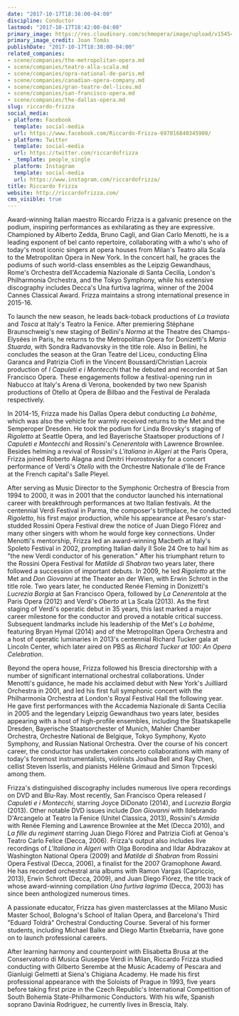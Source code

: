 ```yaml
---
date: "2017-10-17T18:38:00-04:00"
discipline: Conductor
lastmod: "2017-10-17T18:42:00-04:00"
primary_image: https://res.cloudinary.com/schmopera/image/upload/v1545409169/media/webhook-uploads/1508279511969/Riccardo%20Frizza%20%C2%A9%20Joan%20Toma%CC%81s%20-%20Fidelio%20Artist.jpg.jpg
primary_image_credit: Joan Tomás
publishDate: "2017-10-17T18:38:00-04:00"
related_companies:
- scene/companies/the-metropolitan-opera.md
- scene/companies/teatro-alla-scala.md
- scene/companies/opra-national-de-paris.md
- scene/companies/canadian-opera-company.md
- scene/companies/gran-teatre-del-liceu.md
- scene/companies/san-francisco-opera.md
- scene/companies/the-dallas-opera.md
slug: riccardo-frizza
social_media:
- platform: Facebook
  template: social-media
  url: https://www.facebook.com/Riccardo-Frizza-697816840345908/
- platform: Twitter
  template: social-media
  url: https://twitter.com/riccardofrizza
- _template: people_single
  platform: Instagram
  template: social-media
  url: https://www.instagram.com/riccardofrizza/
title: Riccardo Frizza
website: http://riccardofrizza.com/
cms_visible: true
---
```


Award-winning	Italian	maestro	Riccardo	Frizza	is	a	galvanic	presence	on	the	podium,	inspiring	 performances	as	exhilarating	as	they	are	expressive.	Championed by	Alberto	Zedda,	Bruno	Cagli,	and	Gian	 Carlo	Menotti,	he	is	a	leading	exponent	of	bel	canto repertoire,	collaborating	with	a	who's	who	of	today's	 most	iconic	singers	at	opera	houses	from	Milan's	Teatro	alla	Scala	to	the	Metropolitan	Opera	in	New	York.	 In	the	concert	hall,	he	graces	the	podiums	of	such	world-class	ensembles as	the	Leipzig	Gewandhaus,	 Rome's	Orchestra	dell'Accademia	Nazionale	di	Santa	Cecilia,	London's	Philharmonia	Orchestra,	and	the	 Tokyo	Symphony,	while	his	extensive	discography	includes	Decca's	Una	furtiva	lagrima,	winner	of	the	 2004	Cannes	Classical	Award. Frizza	maintains	a	strong	international	presence	in	2015-16.	

To	launch	the	new	season,	he	leads	back-toback productions	of	*La	traviata* and	*Tosca* at	Italy's	Teatro	la	Fenice.	After	premiering	Stéphane	 Braunschweig's	new	staging	of	Bellini's	*Norma* at	the Theatre	des	Champs-Elysées	in	Paris,	he	returns	to	 the	Metropolitan	Opera	for	Donizetti's	*Maria	Stuarda*,	with	Sondra	Radvanovsky	in	the	title	role.	Also	in	 Bellini,	he concludes	the	season	at	the	Gran	Teatre	del	Liceu,	conducting	Elina	Garanca	and	Patrizia	Ciofi	in	 the	Vincent	Boussard/Christian	Lacroix	production	of	*I	Capuleti	e	i	Montecchi* that	he	debuted	and	 recorded at	San	Francisco	Opera.	These	engagements	follow	a	festival-opening	run	in	Nabucco at	Italy's	 Arena	di	Verona,	bookended	by	two	new	Spanish	productions	of	Otello at	Ópera	de	Bilbao	and	the	Festival	 de	Peralada	respectively. 

In	2014-15,	Frizza	made	his	Dallas	Opera	debut	conducting	*La	bohème*,	which	was	also	the	vehicle	for	 warmly	received	returns	to	the	Met	and	the	Semperoper	Dresden.	He	took	the	podium	for Linda	Brovsky's	 staging	of	*Rigoletto* at	Seattle	Opera,	and	led	Bayerische	Staatsoper	productions	of	*I	Capuleti	e	Montecchi* and	Rossini's	*Cenerentola* with	Lawrence	Brownlee.	Besides	helming	a	revival	of	Rossini's	*L'italiana	in	 Algeri*	at	the Paris	Opera,	Frizza	joined Roberto	Alagna	and	Dmitri	Hvorostovsky	for a	concert	 performance	of	Verdi's	*Otello* with	the	Orchestre	Nationale	d'Ile	de	France	at	the	French	capital's	Salle	 Pleyel. 

After	serving	as	Music	Director	to	the	Symphonic	Orchestra	of Brescia	from	1994	to	2000,	it	was	in	2001	 that	the	conductor	launched	his	international	career	with	breakthrough	performances	at	two	Italian	 festivals.	At	the	centennial	Verdi	Festival	in	Parma,	the	composer's	birthplace,	he	conducted	*Rigoletto*,	his	 first major	production,	while	his	appearance	at	Pesaro's	star-studded	Rossini	Opera	Festival	drew	the	 notice	of	Juan	Diego	Flórez	and	many	other	singers	with	whom	he	would	forge	key	connections.	Under	 Menotti's	mentorship, Frizza	led	an	award-winning	Macbeth at Italy's	Spoleto	Festival	in	2002,	prompting	 Italian	daily	Il	Sole	24	Ore to	hail	him	as	"the	new	Verdi	conductor	of	his	generation."	After	his	triumphant	 return	to	the	Rossini	Opera	Festival	for	*Matilde	di	Shabran* two	years	later,	there	followed	a	succession	of	 important	debuts.	In	2009,	he	led	*Rigoletto* at	the	Met	and *Don	Giovanni* at	the	Theater	an	der	Wien,	with	 Erwin	Schrott	in	the	title	role.	Two	years	later,	he	conducted	Renée	Fleming in	Donizetti's	*Lucrezia	Borgia* at	San	Francisco	Opera,	followed	by	*La	Cenerentola* at	the	Paris	Opera	(2012)	and	Verdi's	*Oberto* at	La	 Scala	(2013).	As	the	first	staging	of	Verdi's	operatic	debut	in	35	years,	this	last	marked	a	major	career	 milestone	for	the	conductor	and	proved	a	notable	critical	success.	Subsequent	landmarks	include	his	 leadership	of	the	Met's	*La	bohème*,	featuring	Bryan	Hymal	(2014)	and	of	the	Metropolitan	Opera	Orchestra	 and	a	host	of	operatic luminaries in	2013's	centennial	Richard	Tucker gala	at	Lincoln	Center,	which	later	 aired	on PBS as *Richard	Tucker at	100:	An	Opera	Celebration*.

Beyond	the	opera	house,	Frizza	followed	his	Brescia	directorship	with	a	number	of	significant	 international	orchestral	collaborations.	Under	Menotti's	guidance,	he	made	his	acclaimed	debut	with	New	 York's	Juilliard	Orchestra in	2001,	and	led his	first	full	symphonic	concert	with	the	Philharmonia	 Orchestra	at	London's	Royal	Festival	Hall	the	following	year.	He	gave	first	performances	with	the	 Accademia	Nazionale	di	Santa	Cecilia	in	2005	and	the	legendary	Leipzig	Gewandhaus	two years	later,	 besides	appearing	with	a	host	of	high-profile	ensembles,	including	the	Staatskapelle	Dresden,	Bayerische	 Staatsorchester	of	Munich,	Mahler	Chamber	Orchestra,	Orchestre	National	de	Belgique,	Tokyo	Symphony,	 Kyoto	Symphony,	and	Russian	National Orchestra.	Over	the	course	of	his	concert	career,	the	conductor	has	 undertaken	concerto	collaborations	with	many	of	today's	foremost	instrumentalists,	violinists	Joshua	Bell	 and	Ray	Chen,	cellist	Steven	Isserlis,	and	pianists	Hélène	Grimaud	and	Simon	Trpceski	among	them. 

Frizza's	distinguished	discography	includes	numerous	live	opera	recordings	on	DVD and	Blu-Ray.	Most	 recently,	San	Francisco	Opera	released	*I	Capuleti	e	i	Montecchi*,	starring	Joyce	DiDonato	(2014),	and	 *Lucrezia	Borgia* (2013).	Other	notable DVD	issues	include	*Don	Giovanni* with	Ildebrando	D'Arcangelo	at	 Teatro	la Fenice	(Unitel	Classica,	2013), Rossini's	*Armida* with	Renée	Fleming	and	Lawrence	Brownlee	at	 the	Met (Decca	2010), and	*La	fille	du	regiment* starring	Juan	Diego	Flórez	and	Patrizia	Ciofi	at	Genoa's	 Teatro	Carlo	Felice	(Decca,	2006).	Frizza's output	also	includes	live	recordings	of	*L'Italiana	in	Algeri* with	 Olga	Borodina	and	Ildar	Abdrazakov	at	Washington	National	Opera	(2009)	and	*Matilde	di	Shabran* from	 Rossini	Opera	Festival	(Decca,	2006),	a	finalist	for	the	2007	Gramophone	Award.	He	has	recorded	 orchestral	aria	albums	with	Ramon	Vargas	(Capriccio,	2013),	Erwin	Schrott	(Decca,	2009),	and	Juan	Diego	 Flórez,	the	title	track	of	whose	award-winning	compilation	*Una	furtiva	lagrima* (Decca,	2003)	has	since	 been	anthologized	numerous	times. 

A	passionate	educator,	Frizza	has	given masterclasses	at	the	Milano	Music	Master	School,	Bologna's	School	 of	Italian	Opera,	and	Barcelona's	Third	"Eduard	Toldrà"	Orchestral	Conducting	Course.	Several	of	his former	students,	including	Michael	Balke	and	Diego	Martin	Etxebarria,	have	gone	on	to	launch	 professional	careers. 

After	learning	harmony	and	counterpoint	with	Elisabetta	Brusa	at	the	Conservatorio	di	Musica	Giuseppe	 Verdi	in	Milan,	Riccardo	Frizza	studied	conducting	with	Gilberto	Serembe	at	the	Music	Academy	of	Pescara	 and	Gianluigi	Gelmetti	at	Siena's	Chigiana	Academy. He	made	his	first	professional	appearance	with	the	 Soloists	of	Prague	in	1993,	five	years	before	taking	first	prize	in	the	Czech	Republic's	International	 Competition	of	South	Bohemia	State-Philharmonic	Conductors.	With	his	wife,	Spanish	soprano	Davinia	 Rodriguez,	he currently	lives in	Brescia,	Italy.

